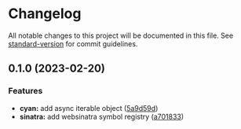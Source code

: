 # Changelog

All notable changes to this project will be documented in this file. See [standard-version](https://github.com/conventional-changelog/standard-version) for commit guidelines.

## 0.1.0 (2023-02-20)


### Features

* **cyan:** add async iterable object ([5a9d59d](https://github.com/websinatra/websinatra/commit/5a9d59d31c2d5f07800a8e2ca45e9ab1b1150c92))
* **sinatra:** add websinatra symbol registry ([a701833](https://github.com/websinatra/websinatra/commit/a70183369948862666075b3d1d7e688701e8b024))
